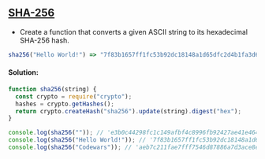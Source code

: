 ## [SHA-256](https://www.codewars.com/kata/587fb57e12fc6eadf200009b/train/javascript)

- Create a function that converts a given ASCII string to its hexadecimal SHA-256 hash.

```js
sha256("Hello World!") => "7f83b1657ff1fc53b92dc18148a1d65dfc2d4b1fa3d677284addd200126d9069"
```

#### Solution:

```js
function sha256(string) {
  const crypto = require("crypto");
  hashes = crypto.getHashes();
  return crypto.createHash("sha256").update(string).digest("hex");
}

console.log(sha256("")); // 'e3b0c44298fc1c149afbf4c8996fb92427ae41e4649b934ca495991b7852b855'
console.log(sha256("Hello World!")); // '7f83b1657ff1fc53b92dc18148a1d65dfc2d4b1fa3d677284addd200126d9069'
console.log(sha256("Codewars")); // 'aeb7c211fae7fff7546d87886a7d3ace8e9ebc30bb36062dfec7c92c78a3e1db'
```
